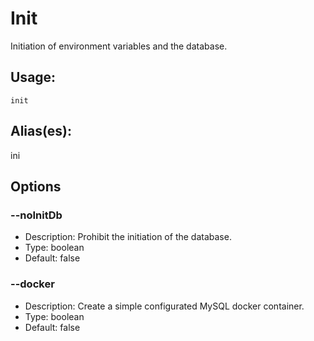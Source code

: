 # Init
Initiation of environment variables and the database.
## Usage:
```
init
```
## Alias(es):
ini
## Options
### --noInitDb
- Description: Prohibit the initiation of the database.
- Type: boolean
- Default: false
### --docker
- Description: Create a simple configurated MySQL docker container.
- Type: boolean
- Default: false